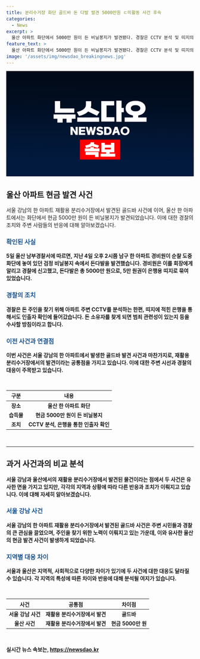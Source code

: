 ```yaml
---
title: 분리수거장 화단 골드바 돈 다발 발견 5000만원 ㄷ미활동 사건 후속
categories:
  - News
excerpt: >
  울산 아파트 화단에서 5000만 원이 든 비닐봉지가 발견됐다. 경찰은 CCTV 분석 및 띠지의 은행을 통한 확인을 통해 소유자를 찾을 예정. 서초구 아파트 분리수거장에서 발견된 골드바와 함께 잘못 버려지는 물건에 대한 논란이 이어지고 있음. (150자)
feature_text: >
  울산 아파트 화단에서 5000만 원이 든 비닐봉지가 발견됐다. 경찰은 CCTV 분석 및 띠지의 은행을 통한 확인을 통해 소유자를 찾을 예정. 서초구 아파트 분리수거장에서 발견된 골드바와 함께 잘못 버려지는 물건에 대한 논란이 이어지고 있음. (150자)
image: '/assets/img/newsdao_breakingnews.jpg'
---
```


<p><img src="/assets/img/newsdao_breakingnews.jpg" alt="cryptoinkorea 속보" /></p>

<h2 data-ke-size="size26">울산 아파트 현금 발견 사건</h2>

<p data-ke-size="size16">서울 강남의 한 아파트 재활용 분리수거장에서 발견된 골드바 사건에 이어, 울산 한 아파트에서는 화단에서 현금 5000만 원이 든 비닐봉지가 발견되었습니다. 이에 대한 경찰의 조치와 주변 사람들의 반응에 대해 알아보겠습니다.</p>

<h3><b><span style="color: #1a5490;">확인된 사실</span><b></h3>

<p data-ke-size="size16">5일 울산 남부경찰서에 따르면, 지난 4일 오후 2시쯤 남구 한 아파트 경비원이 순찰 도중 화단에 놓여 있던 검정 비닐봉지 속에서 돈다발을 발견했습니다. 경비원은 이를 회장에게 알리고 경찰에 신고했고, 돈다발은 총 5000만 원으로, 5만 원권이 은행용 띠지로 묶여 있었습니다.</p>

<h3><b><span style="color: #1a5490;">경찰의 조치</span><b></h3>

<p data-ke-size="size16">경찰은 돈 주인을 찾기 위해 아파트 주변 CCTV를 분석하는 한편, 띠지에 적힌 은행을 통해서도 인출자 확인에 들어갔습니다. 돈 소유자를 찾게 되면 범죄 관련성이 있는지 등을 수사할 방침이라고 합니다.</p>

<h3><b><span style="color: #1a5490;">이전 사건과 연결점</span><b></h3>

<p data-ke-size="size16">이번 사건은 서울 강남의 한 아파트에서 발생한 골드바 발견 사건과 마찬가지로, 재활용 분리수거장에서의 발견이라는 공통점을 가지고 있습니다. 이에 대한 주변 시선과 경찰의 대응이 주목받고 있습니다.</p>

<p data-ke-size="size16">&nbsp;</p>

<table>
<thead>
<tr>
<th style="text-align: center; height: 17px;"><b>구분</b></th>
<th style="text-align: center; height: 17px;"><b>내용</b></th>
</tr>
</thead>
<tbody>
<tr>
<td style="text-align: center; height: 17px;"><b>장소</b></td>
<td style="text-align: center; height: 17px;">울산 한 아파트 화단</td>
</tr>
<tr>
<td style="text-align: center; height: 17px;"><b>습득물</b></td>
<td style="text-align: center; height: 17px;">현금 5000만 원이 든 비닐봉지</td>
</tr>
<tr>
<td style="text-align: center; height: 17px;"><b>조치</b></td>
<td style="text-align: center; height: 17px;">CCTV 분석, 은행을 통한 인출자 확인</td>
</tr>
</tbody>
</table>

<p data-ke-size="size16">&nbsp;</p>

<hr>

<h2 data-ke-size="size26">과거 사건과의 비교 분석</h2>

<p data-ke-size="size16">서울 강남과 울산에서의 재활용 분리수거장에서 발견된 물건이라는 점에서 두 사건은 유사한 면을 가지고 있지만, 각각의 지역과 상황에 따라 다른 반응과 조치가 이뤄지고 있습니다. 이에 대해 자세히 알아보겠습니다.</p>

<h3><b><span style="color: #1a5490;">서울 강남 사건</span><b></h3>

<p data-ke-size="size16">서울 강남의 한 아파트 재활용 분리수거장에서 발견된 골드바 사건은 주변 시민들과 경찰의 큰 관심을 끌었으며, 주인을 찾기 위한 노력이 이뤄지고 있는 가운데, 이와 유사한 울산의 현금 발견 사건이 발생하게 되었습니다.</p>

<h3><b><span style="color: #1a5490;">지역별 대응 차이</span><b></h3>

<p data-ke-size="size16">서울과 울산은 지역적, 사회적으로 다양한 차이가 있기에 두 사건에 대한 대응도 달라질 수 있습니다. 각 지역의 특성에 따른 차이와 반응에 대해 분석될 여지가 있습니다.</p>

<p data-ke-size="size16">&nbsp;</p>

<table>
<thead>
<tr>
<th style="text-align: center; height: 17px;"><b>사건</b></th>
<th style="text-align: center; height: 17px;"><b>공통점</b></th>
<th style="text-align: center; height: 17px;"><b>차이점</b></th>
</tr>
</thead>
<tbody>
<tr>
<td style="text-align: center; height: 17px;">서울 강남 사건</td>
<td style="text-align: center; height: 17px;">재활용 분리수거장에서 발견</td>
<td style="text-align: center; height: 17px;">골드바</td>
</tr>
<tr>
<td style="text-align: center; height: 17px;">울산 사건</td>
<td style="text-align: center; height: 17px;">재활용 분리수거장에서 발견</td>
<td style="text-align: center; height: 17px;">현금 5000만 원</td>
</tr>
</tbody>
</table>

<p data-ke-size="size16">&nbsp;</p>
실시간 뉴스 속보는, <a href="https://newsdao.kr" rel="dofollow">https://newsdao.kr</a>


